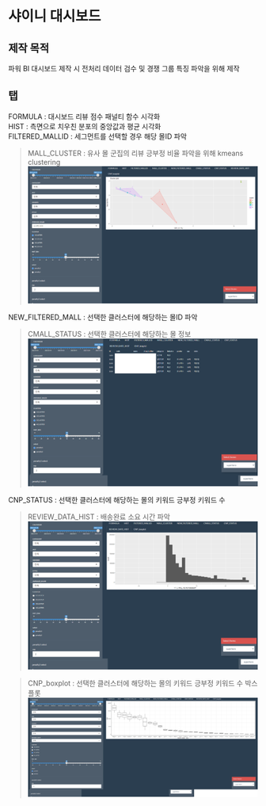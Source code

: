 # 샤이니 대시보드

## 제작 목적
파워 BI 대시보드 제작 시 전처리 데이터 검수 및 경쟁 그룹 특징 파악을 위해 제작

## 탭
FORMULA : 대시보드 리뷰 점수 패널티 함수 시각화  
HIST : 측면으로 치우친 분포의 중앙값과 평균 시각화  
FILTERED_MALLID : 세그먼트를 선택할 경우 해당 몰ID 파악  


>MALL_CLUSTER : 유사 몰 군집의 리뷰 긍부정 비율 파악을 위해 kmeans clustering  
![Untitled](img/Untitled1.png)


NEW_FILTERED_MALL : 선택한 클러스터에 해당하는 몰ID 파악  

>CMALL_STATUS : 선택한 클러스터에 해당하는 몰 정보  
![Untitled](img/Untitled4.png)


CNP_STATUS : 선택한 클러스터에 해당하는 몰의 키워드 긍부정 키워드 수  

>REVIEW_DATA_HIST : 배송완료 소요 시간 파악  
![Untitled](img/Untitled3.png)


>CNP_boxplot : 선택한 클러스터에 해당하는 몰의 키워드 긍부정 키워드 수 박스 플롯  
![Untitled](img/Untitled2.png)

